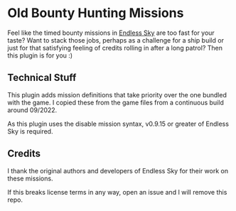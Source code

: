 # Old Bounty Hunting Missions

Feel like the timed bounty missions in [Endless Sky](https://github.com/endless-sky/endless-sky) are too fast for your taste? Want to stack those jobs, perhaps as a challenge for a ship build or just for that satisfying feeling of credits rolling in after a long patrol? Then this plugin is for you :)

## Technical Stuff

This plugin adds mission definitions that take priority over the one bundled with the game. I copied these from the game files from a continuous build around 09/2022.

As this plugin uses the disable mission syntax, v0.9.15 or greater of Endless Sky is required.

## Credits

I thank the original authors and developers of Endless Sky for their work on these missions.

If this breaks license terms in any way, open an issue and I will remove this repo.
